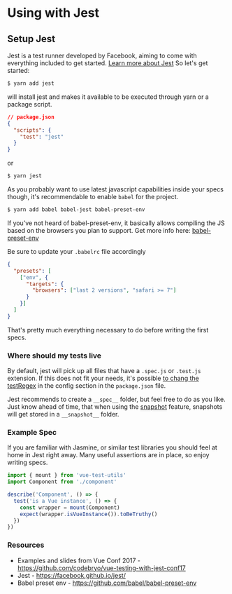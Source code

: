 # Using with Jest

## Setup Jest

Jest is a test runner developed by Facebook, aiming to come with everything included to get started. [Learn more about Jest](https://facebook.github.io/jest/)  So let's get started:

```bash
$ yarn add jest
```

will install jest and makes it available to be executed through yarn or a package script.

```json
// package.json
{
  "scripts": {
    "test": "jest"
  }
}
```

or

```bash
$ yarn jest
```

As you probably want to use latest javascript capabilities inside your specs though, it's recommendable to enable `babel` for the project.


```bash
$ yarn add babel babel-jest babel-preset-env
```

If you’ve not heard of babel-preset-env, it basically allows compiling the JS based on the browsers you plan to support. Get more info here: [babel-preset-env](https://github.com/babel/babel-preset-env)

Be sure to update your `.babelrc` file accordingly

```json
{
  "presets": [
    ["env", {
      "targets": {
        "browsers": ["last 2 versions", "safari >= 7"]
      }
    }]
  ]
}
```

That's pretty much everything necessary to do before writing the first specs.

### Where should my tests live

By default, jest will pick up all files that have a `.spec.js` or `.test.js` extension. If this does not fit your needs, it's possible [to chang the testRegex](https://facebook.github.io/jest/docs/en/configuration.html#testregex-string) in the config section in the `package.json` file.

Jest recommends to create a `__spec__` folder, but feel free to do as you like. Just know ahead of time, that when using the [snapshot](https://facebook.github.io/jest/docs/en/snapshot-testing.html#content) feature, snapshots will get stored in a `__snapshot__` folder.

### Example Spec

If you are familiar with Jasmine, or similar test libraries you should feel at home in Jest right away. Many useful assertions are in place, so
enjoy writing specs.

```js
import { mount } from 'vue-test-utils'
import Component from './component'

describe('Component', () => {
  test('is a Vue instance', () => {
    const wrapper = mount(Component)
    expect(wrapper.isVueInstance()).toBeTruthy()
  })
})
```

### Resources

- Examples and slides from Vue Conf 2017 - https://github.com/codebryo/vue-testing-with-jest-conf17
- Jest - https://facebook.github.io/jest/
- Babel preset env - https://github.com/babel/babel-preset-env

